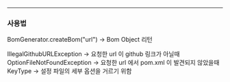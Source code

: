 <hr>
<h3>사용법</h3>

<p>BomGenerator.createBom("url") -> Bom Object 리턴</p>

IllegalGithubURLException -> 요청한 url 이 github 링크가 아닐때 <br>
OptionFileNotFoundException -> 요청한 url 에서 pom.xml 이 발견되지 않았을때 <br>
KeyType -> 설정 파일의 세부 옵션을 거르기 위함